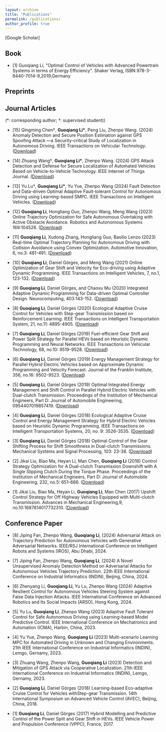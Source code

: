 ```yaml
---
layout: archive
title: "Publications"
permalink: /publications/
author_profile: true
---
```




[Google Scholar]

Book
----------
* [1] Guoqiang Li, "Optimal Control of Vehicles with Advanced Powertrain Systems in terms of Energy Efficiency". Shaker Verlag, ISBN 978-3-8440-7014-9,2019,Germany

Preprints
----------


Journal Articles
----------
(*:  corresponding author; †: supervised student))

* [15] Qingming Chen†, __Guoqiang Li\*__, Peng Liu, Zhenpo Wang. (2024) Anomaly Detection and Secure Position Estimation against GPS Spoofing Attack —a Security-critical Study of Localization in
Autonomous Driving. IEEE Transactions on Vehicular Technology. ([Download](https://ieeexplore.ieee.org/abstract/document/10587201/))
  
* [14] Zhuang Wang†, __Guoqiang Li\*__, Zhenpo Wang. (2024) GPS Attack Detection and Defense for Secure Localization of Automated Vehicles Based on Vehicle-to-Vehicle Technology. IEEE Internet of Things
Journal. ([Download](https://ieeexplore.ieee.org/abstract/document/10587201/))

* [13] Yu Lu†, __Guoqiang Li\*__, Yu Yue, Zhenpo Wang (2024) Fault Detection and Data-driven Optimal Adaptive Fault-tolerant Control for Autonomous Driving using Learning-based SMPC. IEEE Transactions on
Intelligent Vehicles. ([Download](https://ieeexplore.ieee.org/abstract/document/10587201))

* [12] __Guoqiang Li__, Hongliang Guo, Zhenpo Wang, Meng Wang (2023) Online Trajectory Optimization for Safe Autonomous Overtaking with Active Obstacle Avoidance. Robotics and Autonomous Systems 169:104528. ([Download](https://www.sciencedirect.com/science/article/pii/S0921889023001677))

* [11] __Guoqiang Li__, Xudong Zhang, Hongliang Guo, Basilio Lenzo (2023) Real-time Optimal Trajectory Planning for Autonomous Driving with Collision Avoidance using Convex Optimization. Automotive
Innovation, 6, no.3: 481-491. ([Download](https://link.springer.com/article/10.1007/s42154-023-00222-7))

* [10] __Guoqiang Li__, Daniel Görges, and Meng Wang (2021) Online Optimization of Gear Shift and Velocity for Eco-driving using Adaptive Dynamic Programming. IEEE Transactions on Intelligent Vehicles, 7, no.1, 123-132. ([Download](https://ieeexplore.ieee.org/abstract/document/9536371))

* [9] __Guoqiang Li__, Daniel Görges, and Chaoxu Mu (2020) Integrated Adaptive Dynamic Programming for Data-driven Optimal Controller Design. Neurocomputing, 403:143-152. ([Download](https://www.sciencedirect.com/science/article/abs/pii/S0925231220306809))

* [8] __Guoqiang Li__, Daniel Görges (2020) Ecological Adaptive Cruise Control for Vehicles with Step-gear Transmission based on Reinforcement Learning. IEEE Transactions on Intelligent Transportation
System, 21, no.11: 4895-4905. ([Download](https://ieeexplore.ieee.org/abstract/document/8880666))

* [7] __Guoqiang Li__, Daniel Görges (2019) Fuel-efficient Gear Shift and Power Split Strategy for Parallel HEVs based on Heuristic Dynamic Programming and Neural Networks. IEEE Transactions on
Vehicular Technology, 68, no.10: 9519-9528. ([Download](https://ieeexplore.ieee.org/abstract/document/8758927))

* [6] __Guoqiang Li__, Daniel Görges (2019) Energy Management Strategy for Parallel Hybrid Electric Vehicles based on Approximate Dynamic Programming and Velocity Forecast. Journal of the Franklin
Institute, 356, no.16: 9502-9523. ([Download](https://www.sciencedirect.com/science/article/abs/pii/S001600321930643X))

* [5] __Guoqiang Li__, Daniel Görges (2019) Optimal Integrated Energy Management and Shift Control in Parallel Hybrid Electric Vehicles with Dual-clutch Transmission. Proceedings of the Institution of
Mechanical Engineers, Part D: Journal of Automobile Engineering, 0954407019857419. ([Download](https://journals.sagepub.com/doi/abs/10.1177/0954407019857419))

* [4] __Guoqiang Li__, Daniel Görges (2018) Ecological Adaptive Cruise Control and Energy Management Strategy for Hybrid Electric Vehicles based on Heuristic Dynamic Programming. IEEE Transactions on
Intelligent Transportation Systems, 20, no. 9: 3526-3535. ([Download](https://ieeexplore.ieee.org/abstract/document/8532099))

* [3] __Guoqiang Li__, Daniel Görges (2018) Optimal Control of the Gear Shifting Process for Shift Smoothness in Dual-clutch Transmissions. Mechanical Systems and Signal Processing, 103: 23-38. ([Download](https://www.sciencedirect.com/science/article/abs/pii/S0888327017305228))

* [2] Jikai Liu, Biao Ma, Heyan Li, Man Chen, __Guoqiang Li__ (2018) Control Strategy Optimization for A Dual-clutch Transmission Downshift with A Single Slipping Clutch During the Torque Phase. Proceedings of the Institution of Mechanical Engineers, Part D: Journal of Automobile Engineering, 232, no.5: 651-666. ([Download](https://www.sciencedirect.com/science/article/abs/pii/S0888327017305228))

* [1] Jikai Liu, Biao Ma, Heyan Li, __Guoqiang Li__, Man Chen (2017) Upshift Control Strategy for Off Highway Vehicles Equipped with Multi-clutch Transmission. Advances in Mechanical Engineering,9,
no.10:1687814017732310. ([Download](https://www.sciencedirect.com/science/article/abs/pii/S0888327017305228))


Conference Paper
----------

* [8] Jiping Fan, Zhenpo Wang, __Guoqiang Li__, (2024) Adversarial Attack on Trajectory Prediction for Autonomous Vehicles with Generative Adversarial Networks. IEEE/RSJ International Conference on
Intelligent Robots and Systems (IROS), Abu Dhabi, 2024.

* [7] Jiping Fan, Zhenpo Wang, __Guoqiang Li__, (2024) A Novel Unsupervised Anomaly Detection Method on Adversarial Attacks for Autonomous Vehicles Trajectory Prediction. 22th IEEE International Conference on Industrial Informatics (INDIN), Beijing, China, 2024.

* [6] Zhenyang Li, __Guoqiang Li__, Yu Lu, Zhenpo Wang (2024) Adaptive Resilient Control for Autonomous Vehicles Steering System against False Data Injection Attacks. IEEE International Conference on
Advanced Robotics and Its Social Impacts (ARSO), Hong Kong, 2024.

* [5] Yu Lu, __Guoqiang Li__, Zhenpo Wang (2023) Adaptive Fault Tolerant Control for Safe Autonomous Driving using Learning-based Model Predictive Control. IEEE International Conference on Mechatronics and Automation (ICMA), Harbin, China, 2023.

* [4] Yu Yue, Zhenpo Wang, __Guoqiang Li__ (2023) Multi-scenario Learning MPC for Automated Driving in Unknown and Changing Environments. 21th IEEE International Conference on Industrial Informatics (INDIN), Lemgo, Gernamy, 2023.

* [3] Zhuang Wang, Zhenpo Wang, __Guoqiang Li__ (2023) Detection and Mitigation of GPS Attack via Cooperative Localization. 21th IEEE International Conference on Industrial Informatics (INDIN), Lemgo, Gernamy, 2023.

* [2] __Guoqiang Li__, Daniel Görges (2018) Learning-based Eco-adaptive Cruise Control for Vehicles withStep-gear Transmission. 14th International Symposium on Advanced Vehicle Control (AVEC), Beijing, China, 2018.

* [1] __Guoqiang Li__, Daniel Görges (2017) Hybrid Modelling and Predictive Control of the Power Split and Gear Shift in HEVs. IEEE Vehicle Power and Propulsion Conference (VPPC), France, 2017.






<!--
[Journal Articles](#journal-articles)\
[Conference Papers](#conference-papers)\
[White Papers](#white-papers)\
[Academic](#academic)\
[Presentations](#presentations)

{% if site.author.googlescholar %}
  You can also find my articles on <u><a href="{{site.author.googlescholar}}">my Google Scholar profile</a>.</u>
{% endif %}

{% include base_path %}

## Journal Articles
{% for post in site.publications reversed %}
  {% if post.pubtype == 'journal' %}
      {% include archive-single.html %}
  {% endif %}
{% endfor %}


## Conference Papers
{% for post in site.publications reversed %}
  {% if post.pubtype == 'conference' %}
      {% include archive-single.html %}
  {% endif %}
{% endfor %}

## White Papers
{% for post in site.publications reversed %}
  {% if post.pubtype == 'whitepaper' %}
      {% include archive-single.html %}
  {% endif %}
{% endfor %}


## Academic
{% for post in site.publications reversed %}
  {% if post.pubtype == 'academic' %}
      {% include archive-single.html %}
  {% endif %}
{% endfor %}

## Presentations
{% for post in site.publications reversed %}
  {% if post.pubtype == 'presentation' %}
      {% include archive-single.html %}
  {% endif %}
{% endfor %}
-->
